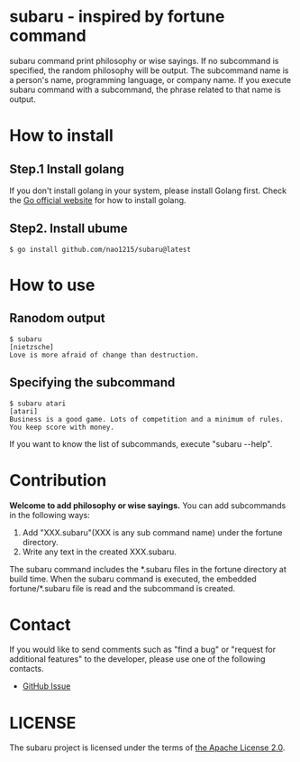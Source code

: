 # subaru - inspired by fortune command
subaru command print philosophy or wise sayings. If no subcommand is specified, the random philosophy will be output. The subcommand name is a person's name, programming language, or company name. If you execute subaru command with a subcommand, the phrase related to that name is output.

# How to install
## Step.1 Install golang
If you don't install golang in your system, please install Golang first. Check the [Go official website](https://go.dev/doc/install) for how to install golang.
## Step2. Install ubume
```
$ go install github.com/nao1215/subaru@latest
```
  
# How to use
## Ranodom output
```
$ subaru
[nietzsche]
Love is more afraid of change than destruction.
```
## Specifying the subcommand
```
$ subaru atari
[atari]
Business is a good game. Lots of competition and a minimum of rules.
You keep score with money.
```
If you want to know the list of subcommands, execute "subaru --help".

# Contribution
**Welcome to add philosophy or wise sayings.**  You can add subcommands in the following ways:

1. Add "XXX.subaru"(XXX is any sub command name) under the fortune directory.
2. Write any text in the created XXX.subaru.


The subaru command includes the \*.subaru files in the fortune directory at build time. When the subaru command is executed, the embedded fortune/\*.subaru file is read and the subcommand is created.

# Contact
If you would like to send comments such as "find a bug" or "request for additional features" to the developer, please use one of the following contacts.

- [GitHub Issue](https://github.com/nao1215/subaru/issues)

# LICENSE
The subaru project is licensed under the terms of [the Apache License 2.0](./LICENSE).
